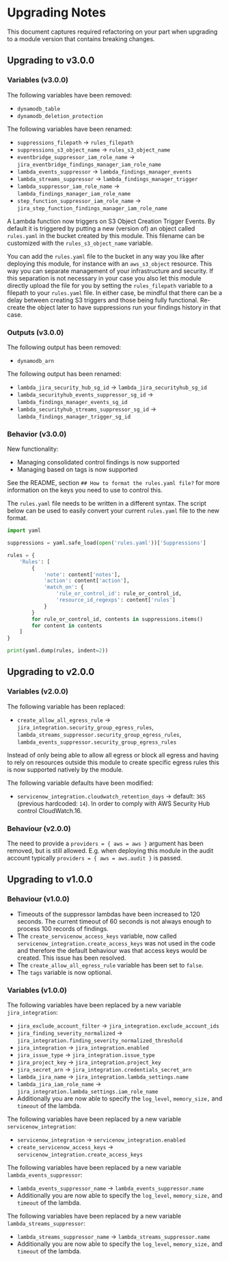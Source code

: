 # Upgrading Notes

This document captures required refactoring on your part when upgrading to a module version that contains breaking changes.

## Upgrading to v3.0.0

### Variables (v3.0.0)

The following variables have been removed:

- `dynamodb_table`
- `dynamodb_deletion_protection`

The following variables have been renamed:

- `suppressions_filepath` -> `rules_filepath`
- `suppressions_s3_object_name` -> `rules_s3_object_name`
- `eventbridge_suppressor_iam_role_name` -> `jira_eventbridge_findings_manager_iam_role_name`
- `lambda_events_suppressor` -> `lambda_findings_manager_events`
- `lambda_streams_suppressor` -> `lambda_findings_manager_trigger`
- `lambda_suppressor_iam_role_name` -> `lambda_findings_manager_iam_role_name`
- `step_function_suppressor_iam_role_name` -> `jira_step_function_findings_manager_iam_role_name`

A Lambda function now triggers on S3 Object Creation Trigger Events.
By default it is triggered by putting a new (version of) an object called `rules.yaml` in the bucket created by this module.
This filename can be customized with the `rules_s3_object_name` variable.

You can add the `rules.yaml` file to the bucket in any way you like after deploying this module, for instance with an `aws_s3_object` resource.
This way you can separate management of your infrastructure and security.
If this separation is not necessary in your case you also let this module directly upload the file for you by setting the `rules_filepath` variable to a filepath to your `rules.yaml` file.
In either case, be mindful that there can be a delay between creating S3 triggers and those being fully functional.
Re-create the object later to have suppressions run your findings history in that case.

### Outputs (v3.0.0)

The following output has been removed:

- `dynamodb_arn`

The following output has been renamed:

- `lambda_jira_security_hub_sg_id` -> `lambda_jira_securityhub_sg_id`
- `lambda_securityhub_events_suppressor_sg_id` -> `lambda_findings_manager_events_sg_id`
- `lambda_securityhub_streams_suppressor_sg_id` -> `lambda_findings_manager_trigger_sg_id`

### Behavior (v3.0.0)

New functionality:

- Managing consolidated control findings is now supported
- Managing based on tags is now supported

See the README, section `## How to format the rules.yaml file?` for more information on the keys you need to use to control this.

The `rules.yaml` file needs to be written in a different syntax. The script below can be used to easily convert your current `rules.yaml` file to the new format.

```python
import yaml

suppressions = yaml.safe_load(open('rules.yaml'))['Suppressions']

rules = {
    'Rules': [
        {
            'note': content['notes'],
            'action': content['action'],
            'match_on': {
                'rule_or_control_id': rule_or_control_id,
                'resource_id_regexps': content['rules']
            }
        }
        for rule_or_control_id, contents in suppressions.items()
        for content in contents
    ]
}

print(yaml.dump(rules, indent=2))
```

## Upgrading to v2.0.0

### Variables (v2.0.0)

The following variable has been replaced:

- `create_allow_all_egress_rule` -> `jira_integration.security_group_egress_rules`, `lambda_streams_suppressor.security_group_egress_rules`, `lambda_events_suppressor.security_group_egress_rules`

Instead of only being able to allow all egress or block all egress and having to rely on resources outside this module to create specific egress rules this is now supported natively by the module.

The following variable defaults have been modified:

- `servicenow_integration.cloudwatch_retention_days` -> default: `365` (previous hardcoded: `14`). In order to comply with AWS Security Hub control CloudWatch.16.

### Behaviour (v2.0.0)

The need to provide a `providers = { aws = aws }` argument has been removed, but is still allowed. E.g. when deploying this module in the audit account typically `providers = { aws = aws.audit }` is passed.

## Upgrading to v1.0.0

### Behaviour (v1.0.0)

- Timeouts of the suppressor lambdas have been increased to 120 seconds. The current timeout of 60 seconds is not always enough to process 100 records of findings.
- The `create_servicenow_access_keys` variable, now called `servicenow_integration.create_access_keys` was not used in the code and therefore the default behaviour was that access keys would be created. This issue has been resolved.
- The `create_allow_all_egress_rule` variable has been set to `false`.
- The `tags` variable is now optional.

### Variables (v1.0.0)

The following variables have been replaced by a new variable `jira_integration`:

- `jira_exclude_account_filter` -> `jira_integration.exclude_account_ids`
- `jira_finding_severity_normalized` -> `jira_integration.finding_severity_normalized_threshold`
- `jira_integration` -> `jira_integration.enabled`
- `jira_issue_type` -> `jira_integration.issue_type`
- `jira_project_key` -> `jira_integration.project_key`
- `jira_secret_arn` -> `jira_integration.credentials_secret_arn`
- `lambda_jira_name` -> `jira_integration.lambda_settings.name`
- `lambda_jira_iam_role_name` -> `jira_integration.lambda_settings.iam_role_name`
- Additionally you are now able to specify the `log_level`, `memory_size,` and `timeout` of the lambda.

The following variables have been replaced by a new variable `servicenow_integration`:

- `servicenow_integration` -> `servicenow_integration.enabled`
- `create_servicenow_access_keys` -> `servicenow_integration.create_access_keys`

The following variables have been replaced by a new variable `lambda_events_suppressor`:

- `lambda_events_suppressor_name` -> `lambda_events_suppressor.name`
- Additionally you are now able to specify the `log_level`, `memory_size,` and `timeout` of the lambda.

The following variables have been replaced by a new variable `lambda_streams_suppressor`:

- `lambda_streams_suppressor_name` -> `lambda_streams_suppressor.name`
- Additionally you are now able to specify the `log_level`, `memory_size,` and `timeout` of the lambda.
